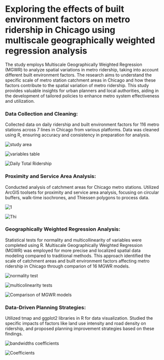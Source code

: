 # Exploring the effects of built environment factors on metro ridership in Chicago using multiscale geographically weighted regression analysis
The study employs Multiscale Geographically Weighted Regression (MGWR) to analyze spatial variations in metro ridership, taking into account different built environment factors. The research aims to understand the specific scale of metro station catchment areas in Chicago and how these factors contribute to the spatial variation of metro ridership. This study provides valuable insights for urban planners and local authorities, aiding in the development of tailored policies to enhance metro system effectiveness and utilization.
### Data Collection and Cleaning:
Collected data on daily ridership and built environment factors for 116 metro stations across 7 lines in Chicago from various platforms. Data was cleaned using R, ensuring accuracy and consistency in preparation for analysis.

![study area](https://github.com/yikuany/Chicago-L-ridership/assets/150404282/aa3705f9-0e52-42aa-8354-eb80ed52105d)

![variables table](https://github.com/yikuany/Chicago-L-ridership/assets/150404282/9816fa43-094b-407b-b829-bb0c40d07eb4)

![Daily Total Ridership](https://github.com/yikuany/Chicago-L-ridership/assets/150404282/7b9fc5f5-1d21-4aed-b7e8-580ec3c432f4)

### Proximity and Service Area Analysis:
Conducted analysis of catchment areas for Chicago metro stations. Utilized ArcGIS toolsets for proximity and service area analysis, focusing on circular buffers, walk-time isochrones, and Thiessen polygons to process data.

![1](https://github.com/yikuany/Chicago-L-ridership/assets/150404282/4ccf727c-f71d-419c-959b-6d7e3ea26067)

![Thi](https://github.com/yikuany/Chicago-L-ridership/assets/150404282/de92be9e-d3c7-4ac6-abf4-80c0f58a8b97)

### Geographically Weighted Regression Analysis:
Statistical tests for normality and multicollinearity of variables were completed using R. Multiscale Geographically Weighted Regression (MGWR) was employed for more precise and localized spatial data modeling compared to traditional methods. This approach identified the scale of catchment areas and built environment factors affecting metro ridership in Chicago through comparion of 16 MGWR models.

![normality test](https://github.com/yikuany/Chicago-L-ridership/assets/150404282/09e5d4d5-f218-4f57-98fa-ec1e23a6c513)

![multicolinearity tests](https://github.com/yikuany/Chicago-L-ridership/assets/150404282/e859b3a0-57ae-4eeb-a634-252e5896f538)

![Comparison of MGWR models](https://github.com/yikuany/Chicago-L-ridership/assets/150404282/93580669-7b9b-4768-bee1-10ea51c078ca)

### Data-Driven Planning Strategies:
Utilized tmap and ggplot2 libraries in R for data visualization. Studied the specific impacts of factors like land use intensity and road density on ridership, and proposed planning improvement strategies based on these findings.

![bandwidths coefficients](https://github.com/yikuany/Chicago-L-ridership/assets/150404282/7648191b-9a17-4198-8879-d94db6fc4393)

![Coefficients](https://github.com/yikuany/Chicago-L-ridership/assets/150404282/e4d3151e-38ce-461c-8230-9a83ea780ede)
